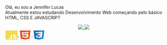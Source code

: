 Olá, eu sou a Jennifer Lucas <br>
Atualmente estou estudando Desenvolvimento Web começando pelo básico HTML, CSS E JAVASCRIPT
<div align="center">
  <a href="https://https://github.com/jennifercastrolucas">
  <img height="180em" src="https://github-readme-stats.vercel.app/api?username=jennifercastrolucas&show_icons=true&theme=dracula&include_all_commits=true&count_private=true"/>
  <img height="180em" src="https://github-readme-stats.vercel.app/api/top-langs/?username=jennifercastrolucas&layout=compact&langs_count=7&theme=dracula"/>
</div>
<div style="display: inline_block">
  <img align="center" alt="jennifer-Js" height="30" width="40" src="https://raw.githubusercontent.com/devicons/devicon/master/icons/javascript/javascript-plain.svg">
  <img align="center" alt="jennifer-HTML" height="30" width="40" src="https://raw.githubusercontent.com/devicons/devicon/master/icons/html5/html5-original.svg">
  <img align="center" alt="jennifer-CSS" height="30" width="40" src="https://raw.githubusercontent.com/devicons/devicon/master/icons/css3/css3-original.svg">
</div>

